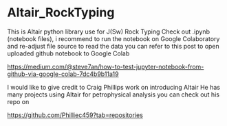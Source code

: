 # Altair_RockTyping

This is Altair python library use for J(Sw) Rock Typing
Check out .ipynb (notebook files), i recommend to run the notebook on Google Colaboratory and re-adjust file source to read the data
you can refer to this post to open uploaded github notebook to Google Colab  

https://medium.com/@steve7an/how-to-test-jupyter-notebook-from-github-via-google-colab-7dc4b9b11a19

I would like to give credit to Craig Phillips work on introducing Altair
He has many projects using Altair for petrophysical analysis
you can check out his repo on

https://github.com/Philliec459?tab=repositories

